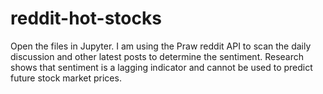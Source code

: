 # reddit-hot-stocks
Open the files in Jupyter. I am using the Praw reddit API to scan the daily discussion and other latest posts to determine the sentiment.
Research shows that sentiment is a lagging indicator and cannot be used to predict future stock market prices.
